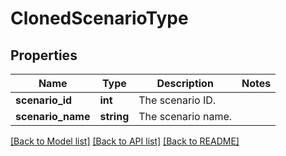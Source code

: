 # ClonedScenarioType

## Properties
Name | Type | Description | Notes
------------ | ------------- | ------------- | -------------
**scenario_id** | **int** | The scenario ID. | 
**scenario_name** | **string** | The scenario name. | 

[[Back to Model list]](../README.md#documentation-for-models) [[Back to API list]](../README.md#documentation-for-api-endpoints) [[Back to README]](../README.md)


